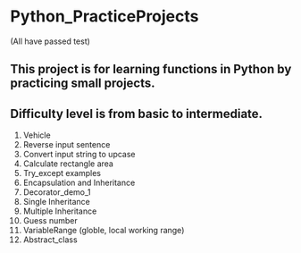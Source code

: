 # Python_PracticeProjects
(All have passed test)

## This project is for learning functions in Python by practicing small projects.
## Difficulty level is from basic to intermediate.
1. Vehicle
2. Reverse input sentence
3. Convert input string to upcase
4. Calculate rectangle area
5. Try_except examples
6. Encapsulation and Inheritance 
7. Decorator_demo_1
8. Single Inheritance
9. Multiple Inheritance
10. Guess number
11. VariableRange (globle, local working range)
12. Abstract_class
